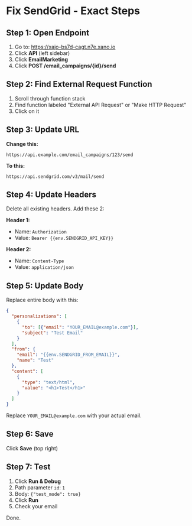 # Fix SendGrid - Exact Steps

## Step 1: Open Endpoint
1. Go to: https://xajo-bs7d-cagt.n7e.xano.io
2. Click **API** (left sidebar)
3. Click **EmailMarketing**
4. Click **POST /email_campaigns/{id}/send**

## Step 2: Find External Request Function
1. Scroll through function stack
2. Find function labeled "External API Request" or "Make HTTP Request"
3. Click on it

## Step 3: Update URL
**Change this:**
```
https://api.example.com/email_campaigns/123/send
```

**To this:**
```
https://api.sendgrid.com/v3/mail/send
```

## Step 4: Update Headers
Delete all existing headers. Add these 2:

**Header 1:**
- Name: `Authorization`
- Value: `Bearer {{env.SENDGRID_API_KEY}}`

**Header 2:**
- Name: `Content-Type`
- Value: `application/json`

## Step 5: Update Body
Replace entire body with this:

```json
{
  "personalizations": [
    {
      "to": [{"email": "YOUR_EMAIL@example.com"}],
      "subject": "Test Email"
    }
  ],
  "from": {
    "email": "{{env.SENDGRID_FROM_EMAIL}}",
    "name": "Test"
  },
  "content": [
    {
      "type": "text/html",
      "value": "<h1>Test</h1>"
    }
  ]
}
```

Replace `YOUR_EMAIL@example.com` with your actual email.

## Step 6: Save
Click **Save** (top right)

## Step 7: Test
1. Click **Run & Debug**
2. Path parameter `id`: `1`
3. Body: `{"test_mode": true}`
4. Click **Run**
5. Check your email

Done.